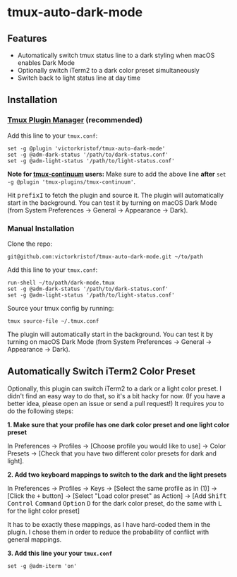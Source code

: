 # tmux-auto-dark-mode

## Features

- Automatically switch tmux status line to a dark styling when macOS enables Dark Mode
- Optionally switch iTerm2 to a dark color preset simultaneously
- Switch back to light status line at day time

## Installation

### [Tmux Plugin Manager](https://github.com/tmux-plugins/tpm) (recommended)

Add this line to your `tmux.conf`:
```
set -g @plugin 'victorkristof/tmux-auto-dark-mode'
set -g @adm-dark-status '/path/to/dark-status.conf'
set -g @adm-light-status '/path/to/light-status.conf'
```

**Note for [tmux-continuum](https://github.com/tmux-plugins/tmux-continuum) users:** Make sure to add the above line **after** `set -g @plugin 'tmux-plugins/tmux-continuum'`.

Hit <kbd>prefix</kbd><kbd>I</kbd> to fetch the plugin and source it.
The plugin will automatically start in the background.
You can test it by turning on macOS Dark Mode (from System Preferences -> General -> Appearance -> Dark).

### Manual Installation

Clone the repo:
```
git@github.com:victorkristof/tmux-auto-dark-mode.git ~/to/path
```

Add this line to your `tmux.conf`:
```
run-shell ~/to/path/dark-mode.tmux
set -g @adm-dark-status '/path/to/dark-status.conf'
set -g @adm-light-status '/path/to/light-status.conf'
```

Source your tmux config by running:
```
tmux source-file ~/.tmux.conf
```

The plugin will automatically start in the background.
You can test it by turning on macOS Dark Mode (from System Preferences -> General -> Appearance -> Dark).

## Automatically Switch iTerm2 Color Preset

Optionally, this plugin can switch iTerm2 to a dark or a light color preset.
I didn't find an easy way to do that, so it's a bit hacky for now.
(If you have a better idea, please open an issue or send a pull request!)
It requires *you* to do the following steps:

**1. Make sure that your profile has one dark color preset and one light color preset**

In Preferences -> Profiles -> [Choose profile you would like to use] -> Color Presets -> [Check that you have two different color presets for dark and light].

**2. Add two keyboard mappings to switch to the dark and the light presets**

In Preferences -> Profiles -> Keys -> [Select the same profile as in (1)] -> [Click the <kbd>+</kbd> button] -> [Select "Load color preset" as Action] -> [Add <kbd>Shift</kbd> <kbd>Control</kbd> <kbd>Command</kbd> <kbd>Option</kbd> <kbd>D</kbd> for the dark color preset, do the same with <kbd>L</kbd> for the light color preset]

It has to be exactly these mappings, as I have hard-coded them in the plugin.
I chose them in order to reduce the probability of conflict with general mappings.

**3. Add this line your your `tmux.conf`**

```
set -g @adm-iterm 'on'
```
